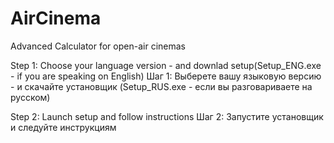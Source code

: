 # AirCinema
Advanced Calculator for open-air cinemas

Step 1: 
Choose your language version - and downlad setup(Setup_ENG.exe - if you are speaking on English)
Шаг 1:
Выберете вашу языковую версию - и скачайте установщик (Setup_RUS.exe - если вы разговариваете на русском)

Step 2:
Launch setup and follow instructions
Шаг 2:
Запустите установщик и следуйте инструкциям 

